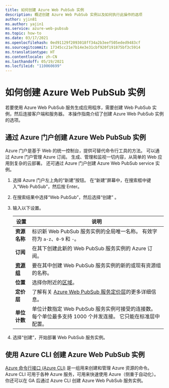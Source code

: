 ```yaml
---
title: 如何创建 Azure Web PubSub 实例
description: 概述创建 Azure Web PubSub 实例以及如何执行此操作的选项
author: yjin81
ms.author: yajin1
ms.service: azure-web-pubsub
ms.topic: how-to
ms.date: 03/17/2021
ms.openlocfilehash: 0ed91129f2093018ff34a2b3eef505eded9483cf
ms.sourcegitcommit: 17345cc21e7b14e3e31cbf920f191875bf3c5914
ms.translationtype: HT
ms.contentlocale: zh-CN
ms.lasthandoff: 05/19/2021
ms.locfileid: "110060699"
---
```

# <a name="how-to-create-azure-web-pubsub-instance"></a>如何创建 Azure Web PubSub 实例

若要使用 Azure Web PubSub 服务生成应用程序，需要创建 Web PubSub 实例，然后连接客户端和服务器。 本操作指南介绍了创建 Azure Web PubSub 实例的选项。

## <a name="create-azure-web-pubsub-instance-with-azure-portal"></a>通过 Azure 门户创建 Azure Web PubSub 实例 

Azure 门户是基于 Web 的统一控制台，提供可替代命令行工具的方法。 可以通过 Azure 门户管理 Azure 订阅。 生成、管理和监视一切内容，从简单的 Web 应用到复杂的云部署。 还可通过 Azure 门户创建 Azure Web PubSub service 实例。

1. 选择 Azure 门户左上角的“新建”按钮。 在“新建”屏幕中，在搜索框中键入“Web PubSub”，然后按 Enter。

1. 在搜索结果中选择“Web PubSub”，然后选择“创建” 。

1. 输入以下设置。

    | 设置      | 说明                                        |
    | ------------ | -------------------------------------------------- |
    | **资源名称** | 标识新 Web PubSub 服务实例的全局唯一名称。 有效字符为 `a-z`、`0-9` 和 `-`。  | 
    | **订阅** | 在其下创建此新的 Web PubSub 服务实例的 Azure 订阅。 | 
    | **[资源组](../azure-resource-manager/management/overview.md)** |  要在其中创建 Web PubSub 服务实例的新的或现有资源组的名称。 | 
    | **位置** | 选择你附近的[区域](https://azure.microsoft.com/regions/)。 |
    | **定价层** | 了解有关 [Azure Web PubSub 服务定价层](https://azure.microsoft.com/pricing/details/web-pubsub/)的更多详细信息。 |
    | **单位计数** |  单位计数指定 Web PubSub 服务实例可接受的连接数。 每个单位最多支持 1000 个并发连接。 它只能在标准层中配置。 |

1. 选择“创建”，开始部署 Web PubSub 服务实例。

## <a name="create-azure-web-pubsub-instance-with-azure-cli"></a>使用 Azure CLI 创建 Azure Web PubSub 实例

[Azure 命令行接口 (Azure CLI)](https://docs.microsoft.com/cli/azure) 是一组用来创建和管理 Azure 资源的命令。 Azure CLI 可用于各种 Azure 服务，可用来快速使用 Azure（侧重于自动化）。 你还可以在 GA 后通过 Azure CLI 创建 Azure Web PubSub 服务实例。


